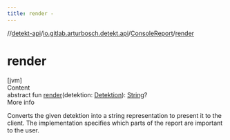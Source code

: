 ```yaml
---
title: render -
---
```

//[detekt-api](../../index.md)/[io.gitlab.arturbosch.detekt.api](../index.md)/[ConsoleReport](index.md)/[render](render.md)



# render  
[jvm]  
Content  
abstract fun [render](render.md)(detektion: [Detektion](../-detektion/index.md)): [String](https://kotlinlang.org/api/latest/jvm/stdlib/kotlin/-string/index.html)?  
More info  


Converts the given detektion into a string representation to present it to the client. The implementation specifies which parts of the report are important to the user.

  



